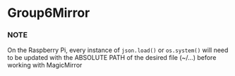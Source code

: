 # Group6Mirror


### NOTE
On the Raspberry Pi, every instance of `json.load()` or `os.system()` will need
to be updated with the ABSOLUTE PATH of the desired file (~/...) before working
with MagicMirror
